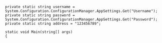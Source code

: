     private static string username = System.Configuration.ConfigurationManager.AppSettings.Get("Username");
    private static string password = System.Configuration.ConfigurationManager.AppSettings.Get("Password");
    private static string address = "123456789";
	
	static void Main(string[] args)
	{
